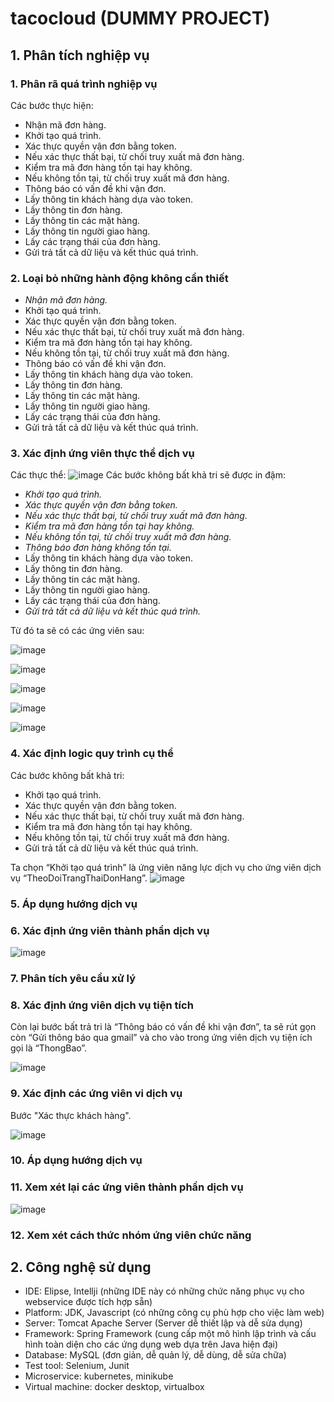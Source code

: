 # tacocloud (DUMMY PROJECT)
## 1. Phân tích nghiệp vụ
### 1. Phân rã quá trình nghiệp vụ
Các bước thực hiện:
- Nhận mã đơn hàng.
- Khởi tạo quá trình.
- Xác thực quyền vận đơn bằng token.
- Nếu xác thực thất bại, từ chối truy xuất mã đơn hàng.
- Kiểm tra mã đơn hàng tồn tại hay không.
- Nếu không tồn tại, từ chối truy xuất mã đơn hàng.
- Thông báo có vấn đề khi vận đơn.
- Lấy thông tin khách hàng dựa vào token.
- Lấy thông tin đơn hàng.
- Lấy thông tin các mặt hàng.
- Lấy thông tin người giao hàng.
- Lấy các trạng thái của đơn hàng.
- Gửi trả tất cả dữ liệu và kết thúc quá trình.
### 2. Loại bỏ những hành động không cần thiết
- *Nhận mã đơn hàng.*
- Khởi tạo quá trình.
- Xác thực quyền vận đơn bằng token.
- Nếu xác thực thất bại, từ chối truy xuất mã đơn hàng.
- Kiểm tra mã đơn hàng tồn tại hay không.
- Nếu không tồn tại, từ chối truy xuất mã đơn hàng.
- Thông báo có vấn đề khi vận đơn.
- Lấy thông tin khách hàng dựa vào token.
- Lấy thông tin đơn hàng.
- Lấy thông tin các mặt hàng.
- Lấy thông tin người giao hàng.
- Lấy các trạng thái của đơn hàng.
- Gửi trả tất cả dữ liệu và kết thúc quá trình.
### 3. Xác định ứng viên thực thể dịch vụ
Các thực thể:
![image](https://user-images.githubusercontent.com/101212623/231318314-42e0f055-66c5-4c64-8162-6ee3c100e776.png)
Các bước không bất khả tri sẽ được in đậm:  
- *Khởi tạo quá trình.*
- *Xác thực quyền vận đơn bằng token.*
- *Nếu xác thực thất bại, từ chối truy xuất mã đơn hàng.*
- *Kiểm tra mã đơn hàng tồn tại hay không.*
- *Nếu không tồn tại, từ chối truy xuất mã đơn hàng.*
- *Thông báo đơn hàng không tồn tại.*
- Lấy thông tin khách hàng dựa vào token.
- Lấy thông tin đơn hàng.
- Lấy thông tin các mặt hàng.
- Lấy thông tin người giao hàng.
- Lấy các trạng thái của đơn hàng.
- *Gửi trả tất cả dữ liệu và kết thúc quá trình.*

Từ đó ta sẽ có các ứng viên sau:  

![image](https://user-images.githubusercontent.com/66776021/232264184-34121b7d-4f90-4123-8a96-ef8445a11ded.png)

![image](https://user-images.githubusercontent.com/66776021/232264189-b72dd034-2f84-4be1-956c-5890ff4ac42f.png)

![image](https://user-images.githubusercontent.com/66776021/232264196-d9c3e3c8-0ead-4827-adc9-c05c7fbd5979.png)

![image](https://user-images.githubusercontent.com/66776021/232264207-1043adab-36ec-4704-8090-593907809622.png)

![image](https://user-images.githubusercontent.com/66776021/232264223-f013611b-4577-40bb-83c6-8e590285de86.png)

### 4. Xác định logic quy trình cụ thể
Các bước không bất khả tri:  
- Khởi tạo quá trình.
- Xác thực quyền vận đơn bằng token.
- Nếu xác thực thất bại, từ chối truy xuất mã đơn hàng.
- Kiểm tra mã đơn hàng tồn tại hay không.
- Nếu không tồn tại, từ chối truy xuất mã đơn hàng.
- Gửi trả tất cả dữ liệu và kết thúc quá trình.

Ta chọn “Khởi tạo quá trình” là ứng viên năng lực dịch vụ cho ứng viên dịch vụ “TheoDoiTrangThaiDonHang”.
![image](https://user-images.githubusercontent.com/66776021/232264174-bbc3298b-9039-47f3-81ea-94bd3ba70ff8.png)

### 5. Áp dụng hướng dịch vụ
### 6. Xác định ứng viên thành phần dịch vụ
![image](https://user-images.githubusercontent.com/66776021/232264151-7b25acc8-3f95-4e7d-b9c1-23dac785f4ed.png)
### 7. Phân tích yêu cầu xử lý
### 8. Xác định ứng viên dịch vụ tiện tích
Còn lại bước bất trả tri là “Thông báo có vấn đề khi vận đơn”, ta sẽ rút gọn còn “Gửi thông báo qua gmail” và cho vào trong ứng viên dịch vụ tiện ích gọi là “ThongBao”.

![image](https://user-images.githubusercontent.com/66776021/232264261-dda521f9-587f-47ff-a415-0ff91b63fcdc.png)
### 9. Xác định các ứng viên vi dịch vụ
Bước "Xác thực khách hàng".

![image](https://user-images.githubusercontent.com/66776021/232264540-d07c7e68-f4ce-400f-811a-dc3fbeea3d95.png)

### 10. Áp dụng hướng dịch vụ
### 11. Xem xét lại các ứng viên thành phần dịch vụ
![image](https://user-images.githubusercontent.com/66776021/232264531-edc8a69a-11a3-4de1-9b10-7b7e4682f4db.png)
### 12. Xem xét cách thức nhóm ứng viên chức năng

## 2. Công nghệ sử dụng
- IDE: Elipse, Intellji (những IDE này có những chức năng phục vụ cho webservice được tích hợp sẵn)
- Platform: JDK, Javascript (có những công cụ phù hợp cho việc làm web)
- Server: Tomcat Apache Server (Server dễ thiết lập và dễ sửa dụng)
- Framework: Spring Framework (cung cấp một mô hình lập trình và cấu hình toàn diện cho các ứng dụng web dựa trên Java hiện đại)
- Database: MySQL (đơn giản, dễ quản lý, dễ dùng, dễ sửa chữa)
- Test tool: Selenium, Junit
- Microservice: kubernetes, minikube
- Virtual machine: docker desktop, virtualbox
